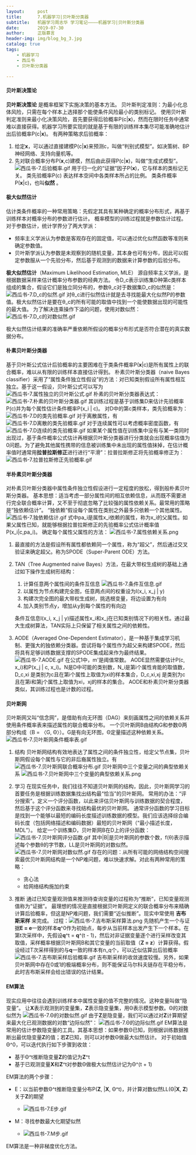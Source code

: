```yaml
---
layout:     post
title:      7.机器学习|贝叶斯分类器
subtitle:   机器学习周志华 学习笔记————机器学习|贝叶斯分类器
date:       2019-07-30
author:     正版慕言
header-img: img/blog_bg_3.jpg
catalog: true
tags:
    - 机器学习
    - 西瓜书
    - 贝叶斯分类器

---
```


#### 贝叶斯决策论
**贝叶斯决策论** 是概率框架下实施决策的基本方法。
贝叶斯判定准则：为最小化总体风险，只需在每个样本上选择那个能使条件风险最小的类别标记。
使用贝叶斯判定准则来最小化决策风险，首先要获得后验概率P(c|**x**)，然而在限时任务中通常难以直接获得。机器学习所要实现的就是基于有限的训练样本集尽可能准确地估计出后验概率P(c|**x**)。
有两种策略求后验概率：

1. 给定**x**，可以通过直接建模P(c|**x**)来预测c，叫做“判别式模型”。如决策树、BP神经网络、支持向量机等。
2. 先对联合概率分布P(**x**,c)建模，然后由此获得P(c|**x**)，叫做“生成式模型”。
![西瓜书-7.后验概率.gif](/img/西瓜书-7.后验概率.gif)
用于归一化的“证据”因子P(**x**)，它与样本的类标记无关。
类先验概率P(c) 表达样本空间中各类样本所占的比例。
类条件概率P(**x**|c)，也叫**似然** 。

#### 极大似然估计
估计类条件概率的一种常用策略：先假定其具有某种确定的概率分布形式，再基于训练样本对概率分布的参数进行估计。
概率模型的训练过程就是参数估计过程。
对于参数估计，统计学界分了两大学派：

* 频率主义学派认为参数是客观存在的固定值，可以通过优化似然函数等准则来确定参数值。
* 贝叶斯学派认为参数是未观察到的随机变量，其本身也可有分布，因此可以假定参数服从一个先验分布，然后基于观测到的数据来计算参数的后验分布。

**极大似然估计**（Maximum Likelihood Estimation, MLE） 源自频率主义学派，是根据数据采样来估计概率分布参数的经典方法。
令D_c表示训练集D种第c类样本组成的集合，假设它们是独立同分布的，参数θ_c对于数据集D_c的似然是：
![西瓜书-7.D_c的似然.gif](/img/西瓜书-7.D_c的似然.gif)
对θ_c进行似然估计就是去寻找能最大化似然P的参数值。极大似然估计是要在θ_c的所有可能的取值中找到一个能使数据出现的可能性的最大值。
为了解决连乘操作下溢的问题，使用对数似然：
![西瓜书-7.D_c的对数似然.gif](/img/西瓜书-7.D_c的对数似然.gif)

极大似然估计结果的准确率严重依赖所假设的概率分布形式是否符合潜在的真实数据分布。

#### 朴素贝叶斯分类器
基于贝叶斯公式估计后验概率的主要困难在于类条件概率P(**x**|c)是所有属性上的联合概率，难以从有限的训练样本直接估计得到。
朴素贝叶斯分类器（naive Bayes classifier）采用了“属性条件独立性假设”的方法：对已知类别假设所有属性相互独立。基于这一假设，贝叶斯公式可以写为
![西瓜书-7.属性独立的贝叶斯公式.gif](/img/西瓜书-7.属性独立的贝叶斯公式.gif)
朴素的贝叶斯分类器表达式：
![西瓜书-7.朴素的贝叶斯分类器.gif](/img/西瓜书-7.朴素的贝叶斯分类器.gif)
其训练过程是基于训练集D来估计先验概率P(c)并为每个属性估计条件概率P(x_i | c)。
对D中的第c类样本，类先验概率为：
![西瓜书-7.D的类先验概率.gif](/img/西瓜书-7.D的类先验概率.gif)
对于离散属性，有
![西瓜书-7.D离散的类先验概率.gif](/img/西瓜书-7.D离散的类先验概率.gif)
对于连续属性可以考虑概率密度函数，有
![西瓜书-7.D连续的类先验概率.gif](/img/西瓜书-7.D连续的类先验概率.gif)
如果某个属性值在训练集中没有与某一类同时出现过，基于条件概率公式估计再根据贝叶斯分类器进行分类就会出现概率估值为0问题。为了避免其他属性携带的信息被训练集中未出现的属性值抹掉，在估计概率值时通常用**拉普拉斯修正**进行进行“平滑”：拉普拉斯修正将先验概率修正为：
![西瓜书-7.拉普拉斯修正先验概率.gif](/img/西瓜书-7.拉普拉斯修正先验概率.gif)

#### 半朴素贝叶斯分类器
对朴素贝叶斯分类器中属性条件独立性假设进行一定程度的放松，得到般朴素贝叶斯分类器。
基本思想：适当考虑一部分属性间的相互依赖信息，从而既不需要进行完全联合概率计算，又不至于彻底忽略了比较强的属性依赖关系。最常用的策略是“独依赖估计”。
“独依赖”假设每个属性在类别之外最多只依赖一个其他属性。
![西瓜书-7.独依赖估计.gif](/img/西瓜书-7.独依赖估计.gif)
式中pa_i是属性x_i依赖的属性，称为x_i的父属性。如果父属性已知，就能够根据拉普拉斯修正的先验概率公式估计概率值P(x_i|c,pa_i)。
确定每个属性父属性的方法：
![西瓜书-7.属性依赖关系.png](/img/西瓜书-7.属性依赖关系.png)

1. 最直接的方法是假设所有属性都依赖同一个属性，称为“超父”，然后通过交叉验证来确定超父。称为SPODE（Super-Parent ODE）方法。
2. TAN（Tree Augmented naive Bayes）方法，在最大带权生成树的基础上通过如下操作生成树形结构：
    1. 计算任意两个属性间的条件互信息
        ![西瓜书-7.条件互信息.gif](/img/西瓜书-7.条件互信息.gif)
    2. 以属性为节点构建完全图，任意两点间的权重设为I(x_i, x_j \| y)
    3. 构建次完全图的最大带权生成树，挑选根变量，将边设置为有向
    4. 加入类别节点y，增加从y到每个属性的有向边
    
    条件互信息I(x_i, x_j \| y)描述属性x_i和x_j在已知类别情况下的相关性。通过最大生成树算法，TAN实际上只保留了相关属性之间的依赖性。
3. AODE（Averaged One-Dependent Estimator），是一种基于集成学习机制、更强大的独依赖分类器。尝试将每个属性作为超父来构建SPODE，然后将具有足够训练数据支撑的SPODE集成起来作为最终结果。
    ![西瓜书-7.AODE.gif](/img/西瓜书-7.AODE.gif)
    在公式1中，m'是阈值常数。
    AODE显然需要估计P(c, x_i)和P(x_j | c, x_i)。N是D中可能的类别数，N_i是第i个属性肯能的取值数，D_c,xi 是类别为c且在第i个属性上取值为xi的样本集合，D_c,xi,xj 是类别为c且在第i和第j个属性上取值为xi，xj的样本的集合。
    AODE和朴素贝叶斯分类器类似，其训练过程也是计数的过程。
    
#### 贝叶斯网
贝叶斯网又叫“信念网”，是借助有向无环图（DAG）来刻画属性之间的依赖关系并使用条件概率表来描述属性的联合概率分布。
一个贝叶斯网B由结构G和参数Θ两部分构成（B = 〈G, Θ〉）。G是有向无环图，Θ定量描述这种依赖关系。
![西瓜书-7.贝叶斯网条件概率表.gif](/img/西瓜书-7.贝叶斯网条件概率表.gif)

1. 结构
贝叶斯网结构有效地表达了属性之间的条件独立性，给定父节点集，贝叶斯网假设每个属性与它的非后裔属性独立。有
![西瓜书-7.贝叶斯网联合概率分布.gif](/img/西瓜书-7.贝叶斯网联合概率分布.gif)
贝叶斯网中三个变量之间的典型依赖关系
![西瓜书-7.贝叶斯网中三个变量的典型依赖关系.png](/img/西瓜书-7.贝叶斯网中三个变量的典型依赖关系.png)
    
2. 学习
在现实任务中，我们往往不知道贝叶斯网的结构，因此，贝叶斯网学习的首要任务是根据训练数据集找出结构最“恰当”的贝叶斯网。
常用的办法：“评分搜索”。定义一个评分函数，以此来评估贝叶斯网与训练数据的契合程度，然后基于这个评分函数来寻找结构最优的贝叶斯网。
通常评分函数的学习目标是找到一个能够以最短的编码长度描述训练数据的模型。我们应该选择综合编码长度（包括网络描述和编码数据）最短的贝叶斯网（“最小描述长度，MDL”）。
给定一个训练集D，贝叶斯网B在D上的评分函数：
![西瓜书-7.贝叶斯网评分函数.gif](/img/西瓜书-7.贝叶斯网评分函数.gif)
其中|B|是贝叶斯网的参数个数，f(θ)表示描述每个参数θ的字节数，LL是贝叶斯网的对数似然。
![西瓜书-7.贝叶斯网对数似然.gif](/img/西瓜书-7.贝叶斯网对数似然.gif)
存在的问题：从所有可能的网络结构空间搜索最优贝叶斯网结构是一个NP难问题，难以快速求解。对此有两种常用的策略：
    * 贪心法
    * 给网络结构施加约束

3. 推断
通过已知变量观测值来推测待查询变量的过程称为“推断”，已知变量观测值称为“证据”。
最理想的情况是直接根据贝叶斯网定义的联合概率分布来精确计算后验概率，但这是NP难问题，我们需要“近似推断”。现实中常使用 **吉布斯采样** 来完成。
过程：![西瓜书-7.吉布斯采样算法.png](/img/西瓜书-7.吉布斯采样算法.png)
先随机产生一个与证据**E = e**一致的样本**q**^0作为初始点，每步从当前样本出发产生下一个样本。在第t次采样中，先假设**q**^t = **q**^(t - 1)，然后对非证据变量逐个进行采样改变其取值，采样概率根据贝叶斯网B和其它变量的当前取值（**Z = z**）计算获得。假设经过T次采样得到的与**q**一致的样本有n_q个，可以近似估算出后验概率
![西瓜书-7.吉布斯采样后验概率.gif](/img/西瓜书-7.吉布斯采样后验概率.gif)
吉布斯采样的收敛速度较慢。另外，如果贝叶斯网中存在0或1的极端概率分布，则不能保证马尔科夫链存在平稳分布，此时吉布斯采样会给出错误的估计结果。

#### EM算法
现实应用中往往会遇到训练样本中属性变量的值不完整的情况。这种变量叫做“隐变量”。
让**X**表示观测到的变量集，**Z**表示隐变量集，用Θ表示模型参数。Θ的对数似然为
![西瓜书-7.Θ的对数似然.gif](/img/西瓜书-7.Θ的对数似然.gif)
由于**Z**是隐变量，我们可以通过对**Z**计算期望来最大化已观测数据的对数“边际似然”：
![西瓜书-7.Θ的边际似然.gif](/img/西瓜书-7.Θ的边际似然.gif)
EM算法是常用的估计参数隐变量的工具。其基本思想：如果参数Θ已知，则根据训练数据推断出最优隐变量**Z**的值；若**Z**已知，则可以对参数Θ做最大似然估计。
对于初始值Θ^0，可以迭代执行如下步骤到收敛：

* 基于Θ^t推断隐变量**Z**的值记为**Z**^t
* 基于已观测变量**X**和**Z**^t对参数Θ做极大似然估计记为Θ^(t + 1)

EM算法的两个步骤：

* E：以当前参数Θ^t推断隐变量分布P(**Z**,  \|**X**, Θ^t)，并计算对数似然LL(Θ\|**X**, **Z**)关于**Z**的期望
    * ![西瓜书-7.E步.gif](/img/西瓜书-7.E步.gif)
    
* M：寻找参数最大化期望似然
    * ![西瓜书-7.M步.gif](/img/西瓜书-7.M步.gif)
    
EM算法是一种非梯度优化方法。